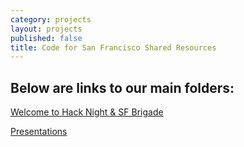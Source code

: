 ```yaml
---
category: projects
layout: projects
published: false
title: Code for San Francisco Shared Resources
---
```


## Below are links to our main folders:

[Welcome to Hack Night & SF Brigade](https://drive.google.com/folderview?id=0B3EtJjXG7BqAMzRtN3BPcHpNMkE&usp=sharing)

[Presentations](https://drive.google.com/folderview?id=0B3EtJjXG7BqATlFMR1JBdDRFMHc&usp=sharing)
